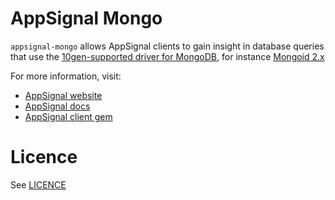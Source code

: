 AppSignal Mongo
===============

`appsignal-mongo` allows AppSignal clients to gain insight in database queries
that use the [10gen-supported driver for MongoDB](
https://github.com/mongodb/mongo-ruby-driver),
for instance [Mongoid 2.x](http://github.com/mongoid/mongoid)

For more information, visit:

* [AppSignal website](http://appsignal.com)
* [AppSignal docs](http://docs.appsignal.com/tweaks-in-your-code/integration-gems.html)
* [AppSignal client gem](https://github.com/appsignal/appsignal)

Licence
=======

See [LICENCE](https://github.com/appsignal/appsignal-mongo/blob/master/LICENSE)
